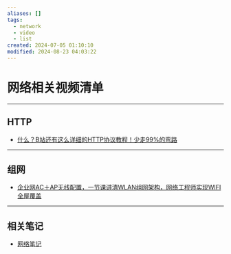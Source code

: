 ```yaml
---
aliases: []
tags:
  - network
  - video
  - list
created: 2024-07-05 01:10:10
modified: 2024-08-23 04:03:22
---
```


# 网络相关视频清单

---

## HTTP

* [什么？B站还有这么详细的HTTP协议教程！少走99%的弯路](https://www.bilibili.com/video/BV1Qp3jeHEkQ)

---

## 组网

* [企业网AC＋AP无线配置，一节课讲清WLAN组网架构，网络工程师实现WIFI全屋覆盖](https://www.bilibili.com/video/BV1No4y1p7ZV)

---

## 相关笔记

* [网络笔记](Network_Note.md)

